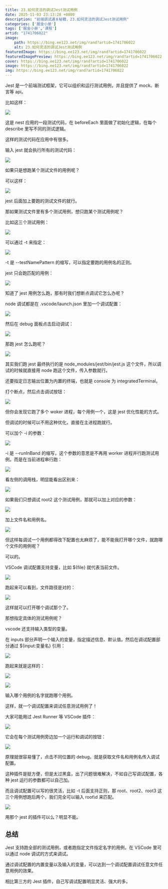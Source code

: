 ```yaml
---
title: 23.如何灵活的调试Jest测试用例
date: 2025-11-03 23:13:28 +0800
description: "前端调试通关秘籍，23.如何灵活的调试Jest测试用例"
categories: ['掘金小册']
tags: ['掘金小册','课程']
artid: "1741706022"
image:
    path: https://bing.ee123.net/img/rand?artid=1741706022
    alt: 23.如何灵活的调试Jest测试用例
featuredImage: https://bing.ee123.net/img/rand?artid=1741706022
featuredImagePreview: https://bing.ee123.net/img/rand?artid=1741706022
cover: https://bing.ee123.net/img/rand?artid=1741706022
image: https://bing.ee123.net/img/rand?artid=1741706022
img: https://bing.ee123.net/img/rand?artid=1741706022
---
```


Jest 是一个前端测试框架，它可以组织和运行测试用例，并且提供了 mock、断言等 api。

比如这样：

![](https://p1-juejin.byteimg.com/tos-cn-i-k3u1fbpfcp/a28a30af5f7b492a81a00cd5e814cefb~tplv-k3u1fbpfcp-watermark.image?)

这是 nest 应用的一段测试代码，在 beforeEach 里面做了初始化逻辑，在每个 describe 里写不同的测试逻辑。

这样的测试代码在应用中有很多。

输入 jest 就会执行所有的测试代码：

![](https://p1-juejin.byteimg.com/tos-cn-i-k3u1fbpfcp/cd88f619c4424ac39ac698a07a8dd305~tplv-k3u1fbpfcp-watermark.image?)

如果只是想跑某个测试文件的用例呢？

可以这样：

![](https://p9-juejin.byteimg.com/tos-cn-i-k3u1fbpfcp/67295d61a4ad4cf687e3ccb02d9e4bce~tplv-k3u1fbpfcp-watermark.image?)

jest 后面加上要跑的测试文件的就行。

那如果测试文件里有多个测试用例，想只跑某个测试用例呢？

比如这三个测试用例：

![](https://p6-juejin.byteimg.com/tos-cn-i-k3u1fbpfcp/a8cfeaea9640489aba10ad52f5fd8d64~tplv-k3u1fbpfcp-watermark.image?)

可以通过 -t 来指定：

![](https://p9-juejin.byteimg.com/tos-cn-i-k3u1fbpfcp/beeef0dae2174ffd9186c40e8c839e13~tplv-k3u1fbpfcp-watermark.image?)

-t 是 --testNamePattern 的缩写，可以指定要跑的用例名的正则。

jest 只会跑匹配的用例：

![](https://p9-juejin.byteimg.com/tos-cn-i-k3u1fbpfcp/ec14e8f0bad84898abd593a3f83c23c4~tplv-k3u1fbpfcp-watermark.image?)

知道了 jest 用例怎么跑，那有时我们想断点调试它怎么办呢？

node 调试都是在 .vscode/launch.json 里加一个调试配置：

![](https://p3-juejin.byteimg.com/tos-cn-i-k3u1fbpfcp/fb12da71662a44f09c2041812db207dc~tplv-k3u1fbpfcp-watermark.image?)

然后在 debug 面板点击启动调试：

![](https://p1-juejin.byteimg.com/tos-cn-i-k3u1fbpfcp/ab6c941fff5e4df8ba65c64d0a46195c~tplv-k3u1fbpfcp-watermark.image?)

那跑 jest 怎么跑呢？

![](https://p6-juejin.byteimg.com/tos-cn-i-k3u1fbpfcp/b04abfc06b3b45adb35299f77105c1a3~tplv-k3u1fbpfcp-watermark.image?)

其实我们跑 jest 最终执行的是 node_modules/jest/bin/jest.js 这个文件，所以调试的时候就直接用 node 跑这个文件，传入参数就行。

还要指定日志输出位置为内置的终端，也就是 console 为 integratedTerminal。

打个断点，然后点击调试按钮：

![](https://p9-juejin.byteimg.com/tos-cn-i-k3u1fbpfcp/499ff276873243a18e17ec1e799edb16~tplv-k3u1fbpfcp-watermark.image?)

但你会发现它跑了多个 woker 进程，每个用例一个，这是 jest 优化性能的方式。

但调试的时候可以不用这种优化，直接在主进程跑就行。

可以加个 -i 的参数：

![](https://p1-juejin.byteimg.com/tos-cn-i-k3u1fbpfcp/298ca4bd827a42f7b260fcfa25340f00~tplv-k3u1fbpfcp-watermark.image?)

-i 是 --runInBand 的缩写，这个参数的意思是不再用 worker 进程并行跑测试用例，而是在当前进程串行跑：

![](https://p6-juejin.byteimg.com/tos-cn-i-k3u1fbpfcp/906f300287d74da0b33198e7e2490a78~tplv-k3u1fbpfcp-watermark.image?)

看左侧的调用栈，明显能看出区别来：

![](https://p9-juejin.byteimg.com/tos-cn-i-k3u1fbpfcp/6306014c7d72452d999296ddbe96947e~tplv-k3u1fbpfcp-watermark.image?)

如果我们只想调试 root2 这个测试用例，那就可以加上对应的参数：

![](https://p1-juejin.byteimg.com/tos-cn-i-k3u1fbpfcp/acb451c0ef094dc687ba755b5e745925~tplv-k3u1fbpfcp-watermark.image?)

加上文件名和用例名。

![](https://p3-juejin.byteimg.com/tos-cn-i-k3u1fbpfcp/0f12cd33036246019e2274b8b22da9d8~tplv-k3u1fbpfcp-watermark.image?)

但这样每调试一个用例都得改下配置也太麻烦了，能不能我打开哪个文件，就跑哪个文件的用例呢？

可以的。

VSCode 调试配置支持变量，比如 \${file} 就代表当前文件。

![](https://p9-juejin.byteimg.com/tos-cn-i-k3u1fbpfcp/ee44eaeb134d45849c82dce008cac507~tplv-k3u1fbpfcp-watermark.image?)

跑起来可以看到，文件路径是对的：

![](https://p9-juejin.byteimg.com/tos-cn-i-k3u1fbpfcp/143ac7d90069419cb3570d817c468727~tplv-k3u1fbpfcp-watermark.image?)

这样就可以打开哪个调试那个了。

那想指定具体的测试用例呢？

vscode 还支持输入类型的变量。

在 inputs 部分声明一个输入的变量，指定描述信息、默认值。然后在调试配置部分通过 \${input:变量名} 引用：

![](https://p3-juejin.byteimg.com/tos-cn-i-k3u1fbpfcp/cf3a7b3c3bad419eae3c6d6722d9dbed~tplv-k3u1fbpfcp-watermark.image?)

跑起来就是这样的：

![](https://p1-juejin.byteimg.com/tos-cn-i-k3u1fbpfcp/d0fc47d96dab40b5a94caca4384ab3ca~tplv-k3u1fbpfcp-watermark.image?)

![](https://p6-juejin.byteimg.com/tos-cn-i-k3u1fbpfcp/2f064d875fb146f48d99180767dd7622~tplv-k3u1fbpfcp-watermark.image?)

输入哪个用例的名字就跑哪个用例。

这样，就一个调试配置来调试任意测试用例了！

大家可能用过 Jest Runner 等 VSCode 插件：

![](https://p1-juejin.byteimg.com/tos-cn-i-k3u1fbpfcp/e9ad2f1ed13a410e9af6fe2d765ef231~tplv-k3u1fbpfcp-watermark.image?)

它会在每个测试用例旁边加一个运行和调试的按钮：

![](https://p9-juejin.byteimg.com/tos-cn-i-k3u1fbpfcp/4355191ff49c4efea12026b0f127d95c~tplv-k3u1fbpfcp-watermark.image?)

原理就很容易懂了，点击不同位置的 debug，就是获取文件名和用例名传入调试配置。

这种插件是挺方便，但是太过黑盒，出了问题很难解决，不如自己写调试配置，各种 jest 运行的参数都可以自己加。

而且调试配置可以写的很灵活，比如 -t 后面支持正则，那 root、root2、root3 这三个用例想跑后两个，我们完全可以输入 root\d 来匹配。

![](https://p1-juejin.byteimg.com/tos-cn-i-k3u1fbpfcp/5da3b8a6e1bd4cf7bbb5e50b40d78844~tplv-k3u1fbpfcp-watermark.image?)

用那个 jest 的插件可以么？明显不能。

## 总结

Jest 支持跑全部的测试用例，或者跑指定文件指定名字的用例，在 VSCode 里可以通过 node 调试的方式来调试。

通过调试配置的内置变量以及输入的变量，可以达到一个调试配置调试任意文件任意用例的效果。

相比第三方的 Jest 插件，自己写调试配置明显灵活、强大的多。
